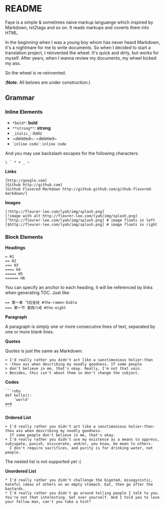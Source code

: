 # README

Faye is a simple & sometimes naive markup languange which inspired by Markdown, txt2tags and so on. It reads markups and coverts them into HTML. 

In the beginning when I was a young boy whom has never heard Markdown, it's a nightmare for me to write documents. So when I decided to start a translation project, I reinvented the wheel. It's quick and dirty, but works for myself. After years, when I wanna review my documents, my wheel kicked my ass.

So the wheel is re-reinvented.

(**Note**: All belows are under construction.)

## Grammar

### Inline Elements

+ `*bold*`: **bold**
+ `**strong**`: **strong**
+ `_italic_`: *italic*
+ ~deleted~: ~deleted~
+ \``inline code`\`: `inline code`

And you may use backslash escapes for the following characters:

    \ ` * + _ ~ 

**Links**

    [http://google.com] 
    [Github http://github.com]
    [Github Flavored Markdown http://github.github.com/github-flavored-markdown/]

**Images**

    [!http://fleurer-lee.com/lyah/img/splash.png]
    [!image with alt http://fleurer-lee.com/lyah/img/splash.png]
    [^http://fleurer-lee.com/lyah/img/splash.png] # image floats in left
    [$http://fleurer-lee.com/lyah/img/splash.png] # image floats in right

### Block Elements 

**Headings**

    = H1 
    == H2
    === H3
    ==== H4
    ===== H5
    ====== H6

You can specify an anchor to each heading, it will be referenced by links when generating TOC. Just like:

    == 第一章 飞拉圣经 #the-ramen-bible
    === 第一节 莫西八戒 #the-eight

**Paragraph**

A paragraph is simply one or more consecutive lines of text, separated by one or more blank lines. 

**Quotes**

Quotes is just the same as Markdown: 

    > I'd really rather you didn't act like a sanctimonious holier-than
    > -thou ass when describing my noodly goodness. If some people  
    > don't believe in me, that's okay. Really, I'm not that vain.  
    > Besides, this isn't about them so don't change the subject. 

**Codes**

    ```ruby
    def hello():
        'world'
    end
    ```

**Ordered List**

    + I'd really rather you didn't act like a sanctimonious holier-than-thou ass when describing my noodly goodness. 
      If some people don't believe in me, that's okay.
    + I'd really rather you didn't use my existence as a means to oppress, subjugate, punish, eviscerate, and/or, you know, be mean to others. 
      I don't require sacrifices, and purity is for drinking water, not people. 

The nested list is not supported yet :(

**Unordered List**

    * I'd really rather you didn't challenge the bigoted, misogynistic, hateful ideas of others on an empty stomach. Eat, then go after the bastards. 
    * I'd really rather you didn't go around telling people I talk to you. You're not that interesting. Get over yourself. And I told you to love your fellow man, can't you take a hint? 
